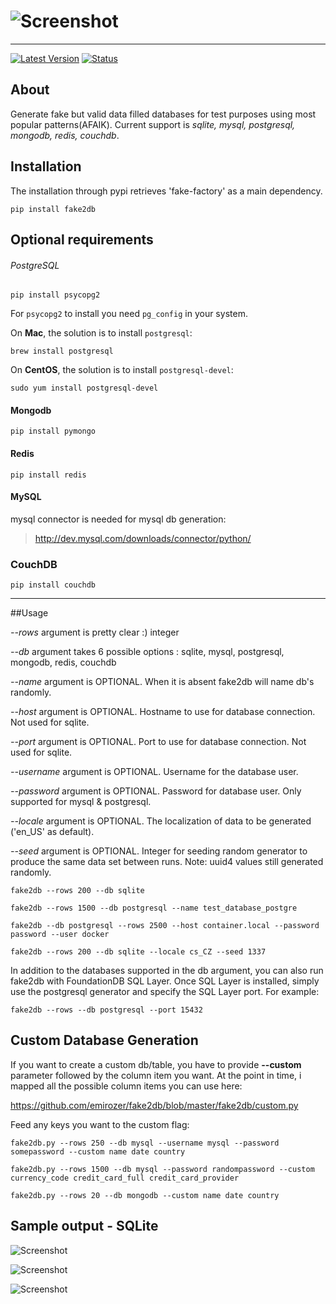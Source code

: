 ![Screenshot](https://raw.github.com/emirozer/fake2db/master/docs/fake2db_logo_screenshot.png)
===========
***

[![Latest Version](https://img.shields.io/pypi/v/fake2db.svg)](https://img.shields.io/pypi/v/fake2db.svg)
[![Status](https://img.shields.io/pypi/status/fake2db.svg)](https://img.shields.io/pypi/status/fake2db.svg)



## About

Generate fake but valid data filled databases for test purposes using most popular patterns(AFAIK).
Current support is *sqlite, mysql, postgresql, mongodb, redis, couchdb*. <br>

## Installation

The installation through pypi retrieves 'fake-factory' as a main dependency.

    pip install fake2db


## Optional requirements


###### PostgreSQL

    pip install psycopg2

For `psycopg2` to install you need `pg_config` in your system.

On **Mac**, the solution is to install `postgresql`:
   
    brew install postgresql

On **CentOS**, the solution is to install `postgresql-devel`:

    sudo yum install postgresql-devel


#### Mongodb

    pip install pymongo

#### Redis

    pip install redis

#### MySQL

mysql connector is needed for mysql db generation:
  
>http://dev.mysql.com/downloads/connector/python/


### CouchDB

    pip install couchdb

***

##Usage

*--rows* argument is pretty clear :) integer

*--db* argument takes 6 possible options : sqlite, mysql, postgresql, mongodb, redis, couchdb

*--name* argument is OPTIONAL. When it is absent fake2db will name db's randomly.

*--host* argument is OPTIONAL. Hostname to use for database connection. Not used for sqlite.

*--port* argument is OPTIONAL. Port to use for database connection. Not used for sqlite.

*--username* argument is OPTIONAL. Username for the database user.

*--password* argument is OPTIONAL. Password for database user. Only supported for mysql & postgresql.

*--locale* argument is OPTIONAL. The localization of data to be generated ('en_US' as default).

*--seed* argument is OPTIONAL. Integer for seeding random generator to produce the same data set between runs. Note: uuid4 values still generated randomly.


`fake2db --rows 200 --db sqlite`

`fake2db --rows 1500 --db postgresql --name test_database_postgre`

`fake2db --db postgresql --rows 2500 --host container.local --password password --user docker`

`fake2db --rows 200 --db sqlite --locale cs_CZ --seed 1337`

In addition to the databases supported in the db argument, you can also run fake2db with FoundationDB SQL Layer. Once SQL Layer is installed, simply use the postgresql generator and specify the SQL Layer port. For example:

`fake2db --rows --db postgresql --port 15432`


## Custom Database Generation

If you want to create a custom db/table, you have to provide **--custom** parameter followed by the column item you want. At the point in time, i mapped all the possible column items you can use here:

<https://github.com/emirozer/fake2db/blob/master/fake2db/custom.py>

Feed any keys you want to the custom flag:

`fake2db.py --rows 250 --db mysql --username mysql --password somepassword --custom name date country`

`fake2db.py --rows 1500 --db mysql --password randompassword --custom currency_code credit_card_full credit_card_provider`

`fake2db.py --rows 20 --db mongodb --custom name date country`

## Sample output - SQLite

![Screenshot](https://raw.github.com/emirozer/fake2db/master/docs/fake2db_example_sqlite.png)

![Screenshot](https://raw.github.com/emirozer/fake2db/master/docs/mysql_fake2db.png)


![Screenshot](https://raw.github.com/emirozer/fake2db/master/docs/pg_fake2db.png)


